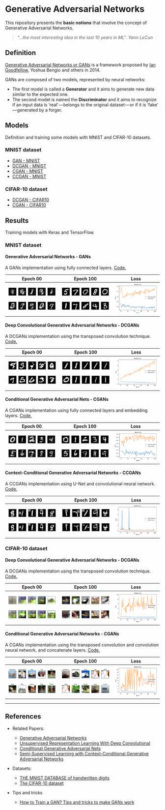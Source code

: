 # Generative Adversarial Networks

This repository presents the **basic notions** that involve the concept of Generative Adversarial Networks.

> *"...the most interesting idea in the last 10 years in ML". Yann LeCun*

## Definition

[Generative Adversarial Networks or GANs](https://arxiv.org/abs/1406.2661) is a framework proposed by [Ian Goodfellow](http://www.iangoodfellow.com/), Yoshua Bengio and others in 2014.

GANs are composed of two models, represented by neural networks:
* The first model is called a **Generator** and it aims to generate new data similar to the expected one. 
* The second model is named the **Discriminator** and it aims to recognize if an input data is ‘real’ — belongs to the original dataset — or if it is ‘fake’ — generated by a forger.

## Models

Definition and training some models with MNIST and CIFAR-10 datasets.

### MNIST dataset

* [GAN - MNIST](https://github.com/mafda/generative_adversarial_networks_101/blob/master/src/mnist/01_GAN_MNIST.ipynb)
* [DCGAN - MNIST](https://github.com/mafda/generative_adversarial_networks_101/blob/master/src/mnist/02_DCGAN_MNIST.ipynb)
* [CGAN - MNIST](https://github.com/mafda/generative_adversarial_networks_101/blob/master/src/mnist/03_CGAN_MNIST.ipynb)
* [CCGAN - MNIST](https://github.com/mafda/generative_adversarial_networks_101/blob/master/src/mnist/04_CCGAN_MNIST.ipynb)

### CIFAR-10 dataset

* [DCGAN - CIFAR10](https://github.com/mafda/generative_adversarial_networks_101/blob/master/src/cifar10/02_DCGAN_CIFAR10.ipynb)
* [CGAN - CIFAR10](https://github.com/mafda/generative_adversarial_networks_101/blob/master/src/cifar10/03_CGAN_CIFAR10.ipynb)


## Results

Training models with Keras and TensorFlow.

### MNIST dataset

#### Generative Adversarial Networks - GANs
A GANs implementation using fully connected layers. [Code.](https://github.com/mafda/generative_adversarial_networks_101/blob/master/src/mnist/01_GAN_MNIST.ipynb)

| Epoch 00 | Epoch 100 | Loss |
|----------|-----------|------|
| ![GAN with MNIST](img/00_gan.png) | ![GAN with MNIST](img/100_gan.png)| ![GAN with MNIST](img/loss_gan.png)|

#### Deep Convolutional Generative Adversarial Networks - DCGANs
A DCGANs implementation using the transposed convolution technique. [Code.](https://github.com/mafda/generative_adversarial_networks_101/blob/master/src/mnist/02_DCGAN_MNIST.ipynb)

| Epoch 00 | Epoch 100 | Loss |
|----------|-----------|------|
| ![GAN with MNIST](img/00_dcgan.png) | ![GAN with MNIST](img/100_dcgan.png)| ![GAN with MNIST](img/loss_dcgan.png)|

#### Conditional Generative Adversarial Nets - CGANs
A CGANs implementation using fully connected layers and embedding layers. [Code.](https://github.com/mafda/generative_adversarial_networks_101/blob/master/src/mnist/03_CGAN_MNIST.ipynb)

| Epoch 00 | Epoch 100 | Loss |
|----------|-----------|------|
| ![CGAN with MNIST](img/00_cgan.png) | ![CGAN with MNIST](img/100_cgan.png)| ![CGAN with MNIST](img/loss_cgan.png)|

#### Context-Conditional Generative Adversarial Networks - CCGANs
A CCGANs implementation using U-Net and convolutional neural network. [Code.](https://github.com/mafda/generative_adversarial_networks_101/blob/master/src/mnist/04_CCGAN_MNIST.ipynb)

| Epoch 00 | Epoch 100 | Loss |
|----------|-----------|------|
| ![CGAN with MNIST](img/00_ccgan.png) | ![CGAN with MNIST](img/100_ccgan.png)| ![CGAN with MNIST](img/loss_ccgan.png)|

### CIFAR-10 dataset

#### Deep Convolutional Generative Adversarial Networks - DCGANs
A DCGANs implementation using the transposed convolution technique. [Code.](https://github.com/mafda/generative_adversarial_networks_101/blob/master/src/cifar10/02_DCGAN_CIFAR10.ipynb)

| Epoch 00 | Epoch 100 | Loss |
|----------|-----------|------|
| ![DCGAN with CIFAR-10](img/00_dcgan_cifar.png) | ![DCGAN with CIFAR-10](img/100_dcgan_cifar.png)| ![DCGAN with CIFAR-10](img/loss_dcgan_cifar.png)|

#### Conditional Generative Adversarial Networks - CGANs
A CGANs implementation using the transposed convolution and convolution neural network, and concatenate layers. [Code.](https://github.com/mafda/generative_adversarial_networks_101/blob/master/src/cifar10/03_CGAN_CIFAR10.ipynb)

| Epoch 00 | Epoch 100 | Loss |
|----------|-----------|------|
| ![CGAN with CIFAR-10](img/00_cgan_cifar.png) | ![CGAN with CIFAR-10](img/100_cgan_cifar.png)| ![CGAN with CIFAR-10](img/loss_cgan_cifar.png)|

---

## References

* Related Papers:
    * [Generative Adversarial Networks](https://arxiv.org/abs/1406.2661)
    * [Unsupervised Representation Learning With Deep Convolutional](https://arxiv.org/pdf/1511.06434.pdf)
    * [Conditional Generative Adversarial Nets](https://arxiv.org/pdf/1411.1784.pdf)
    * [Semi-Supervised Learning with Context-Conditional Generative Adversarial Networks](https://arxiv.org/pdf/1611.06430.pdf)
    
* Datasets:
    * [THE MNIST DATABASE of handwritten digits](http://yann.lecun.com/exdb/mnist/)
    * [The CIFAR-10 dataset](https://www.cs.toronto.edu/%7Ekriz/cifar.html)
    
* Tips and tricks
    * [How to Train a GAN? Tips and tricks to make GANs work](https://github.com/soumith/ganhacks)

